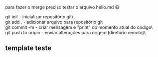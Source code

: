 para fazer o merge preciso testar o arquivo hello.md :smiley:

git init - inicializar repositório git\  
git add . -  adicionar arquivo para repositório git\
git commit -m - criar mensagem e "print" do momento atual do código\  
git push to origin - enviar alterações para origem (diretório remoto)\  


## template teste